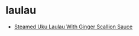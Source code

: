 # laulau

 * [Steamed Uku Laulau With Ginger Scallion Sauce](../../index/s/steamed-uku-laulau-with-ginger-scallion-sauce-352952.json)
